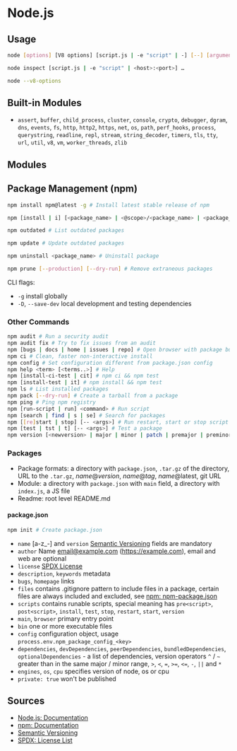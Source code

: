 # Node.js

## Usage

```bash
node [options] [V8 options] [script.js | -e "script" | -] [--] [arguments]

node inspect [script.js | -e "script" | <host>:<port>] …

node --v8-options

```

## Built-in Modules

- `assert`, `buffer`, `child_process`, `cluster`, `console`, `crypto`, `debugger`, `dgram`, `dns`, `events`, `fs`, `http`, `http2`, `https`, `net`, `os`, `path`, `perf_hooks`, `process`, `querystring`, `readline`, `repl`, `stream`, `string_decoder`, `timers`, `tls`, `tty`, `url`, `util`, `v8`, `vm`, `worker_threads`, `zlib`

## Modules

## Package Management (npm)

```bash
npm install npm@latest -g # Install latest stable release of npm

npm [install | i] [<package_name> | <@scope>/<package_name> | <package_name>@<tag>] # Install package, creates ./node_modules directory

npm outdated # List outdated packages

npm update # Update outdated packages

npm uninstall <package_name> # Uninstall package

npm prune [--production] [--dry-run] # Remove extraneous packages
```

CLI flags:

- `-g` install globally
- `-D`, `--save-dev` local development and testing dependencies

### Other Commands

```bash
npm audit # Run a security audit
npm audit fix # Try to fix issues from an audit
npm [bugs | docs | home | issues | repo] # Open browser with package bugs, docs, home, issues or repo
npm ci # Clean, faster non-interactive install
npm config # Set configuration different from package.json config
npm help <term> [<terms..>] # Help
npm [install-ci-test | cit] # npm ci && npm test
npm [install-test | it] # npm install && npm test
npm ls # List installed packages
npm pack [--dry-run] # Create a tarball from a package
npm ping # Ping npm registry
npm [run-script | run] <command> # Run script
npm [search | find | s | se] # Search for packages
npm [[re]start | stop] [-- <args>] # Run restart, start or stop script
npm [test | tst | t] [-- <args>] # Test a package
npm version [<newversion> | major | minor | patch | premajor | preminor | prepatch | prerelease [--preid=<prerelease-id>] | from-git] [-m "Commit message with version %s"] # Bump package version, write to package.json, package-lock.json and npm-shrinkwrap.json, it will also create a version commit and tag
```

### Packages

- Package formats: a directory with `package.json`, `.tar.gz` of the directory, URL to the `.tar.gz`, _name_@_version_, _name_@_tag_, _name_@latest, git URL
- Module: a directory with `package.json` with `main` field, a directory with `index.js`, a JS file
- Readme: root level README.md

#### package.json

```bash
npm init # Create package.json
```

- `name` [a-z_-] and `version` [Semantic Versioning](https://semver.org/) fields are mandatory
- `author` Name <email@example.com> (https://example.com), email and web are optional
- `license` [SPDX License](https://spdx.org/licenses/)
- `description`, `keywords` metadata
- `bugs`, `homepage` links
- `files` contains .gitignore pattern to include files in a package, certain files are always included and excluded, see [npm: npm-package.json](https://docs.npmjs.com/configuring-npm/package-json.html)
- `scripts` contains runable scripts, special meaning has `pre<script>`, `post<script>`, `install`, `test`, `stop`, `restart`, `start`, `version`
- `main`, `browser` primary entry point
- `bin` one or more executable files
- `config` configuration object, usage `process.env.npm_package_config_<key>`
- `dependencies`, `devDependencies`, `peerDependencies`, `bundledDependencies`, `optionalDependencies` - a list of dependencies, version operators `^` / `~` greater than in the same major / minor range, `>`, `<`, `=`, `>=`, `<=`, `-`, `||` and `*`
- `engines`, `os`, `cpu` specifies version of node, os or cpu
- `private: true` won't be published

## Sources

- [Node.js: Documentation](https://nodejs.org/api/)
- [npm: Documentation](https://docs.npmjs.com/)
- [Semantic Versioning](https://semver.org/)
- [SPDX: License List](https://spdx.org/licenses/)
